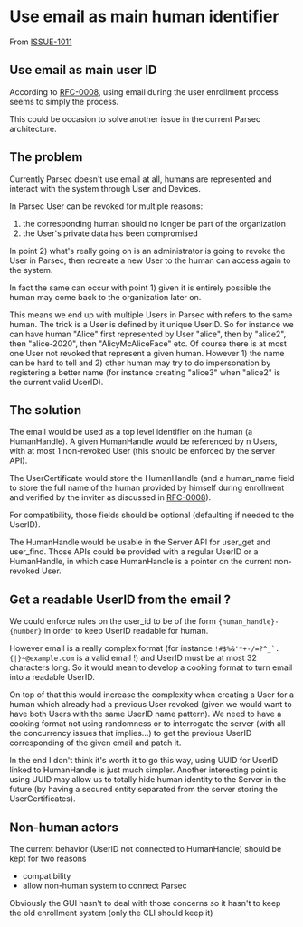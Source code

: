 <!-- Parsec Cloud (https://parsec.cloud) Copyright (c) BUSL-1.1 2016-present Scille SAS -->

# Use email as main human identifier

From [ISSUE-1011](https://github.com/Scille/parsec-cloud/issues/1011)

## Use email as main user ID

According to [RFC-0008](0008-smoothening-the-invite-process.md), using email during the user enrollment process seems to simply the process.

This could be occasion to solve another issue in the current Parsec architecture.

## The problem

Currently Parsec doesn't use email at all, humans are represented and interact with the system through User and Devices.

In Parsec User can be revoked for multiple reasons:

1) the corresponding human should no longer be part of the organization
2) the User's private data has been compromised

In point 2) what's really going on is an administrator is going to revoke the User in Parsec, then recreate a new User to the human can access again to the system.

In fact the same can occur with point 1) given it is entirely possible the human may come back to the organization later on.

This means we end up with multiple Users in Parsec with refers to the same human.
The trick is a User is defined by it unique UserID.
So for instance we can have human "Alice" first represented by User "alice", then by "alice2", then "alice-2020", then "AlicyMcAliceFace" etc.
Of course there is at most one User not revoked that represent a given human.
However 1) the name can be hard to tell and 2) other human may try to do impersonation by registering a better name (for instance creating "alice3" when "alice2" is the current valid UserID).

## The solution

The email would be used as a top level identifier on the human (a HumanHandle).
A given HumanHandle would be referenced by n Users, with at most 1 non-revoked User (this should be enforced by the server API).

The UserCertificate would store the HumanHandle (and a human_name field to store the full name of the human provided by himself during enrollment and verified by the inviter as discussed in [RFC-0008](0008-smoothening-the-invite-process.md)).

For compatibility, those fields should be optional (defaulting if needed to the UserID).

The HumanHandle would be usable in the Server API for user_get and user_find. Those APIs could be provided with a regular UserID or a HumanHandle, in which case HumanHandle is a pointer on the current non-revoked User.

## Get a readable UserID from the email ?

We could enforce rules on the user_id to be of the form `{human_handle}-{number}` in order to keep UserID readable for human.

However email is a really complex format (for instance ```!#$%&'*+-/=?^_`.{|}~@example.com``` is a valid email !) and UserID must be at most 32 characters long.
So it would mean to develop a cooking format to turn email into a readable UserID.

On top of that this would increase the complexity when creating a User for a human which already had a previous User revoked (given we would want to have both Users with the same UserID name pattern).
We need to have a cooking format not using randomness or to interrogate the server (with all the concurrency issues that implies...) to get the previous UserID corresponding of the given email and patch it.

In the end I don't think it's worth it to go this way, using UUID for UserID linked to HumanHandle is just much simpler.
Another interesting point is using UUID may allow us to totally hide human identity to the Server in the future (by having a secured entity separated from the server storing the UserCertificates).

## Non-human actors

The current behavior (UserID not connected to HumanHandle) should be kept for two reasons

- compatibility
- allow non-human system to connect Parsec

Obviously the GUI hasn't to deal with those concerns so it hasn't to keep the old enrollment system (only the CLI should keep it)
